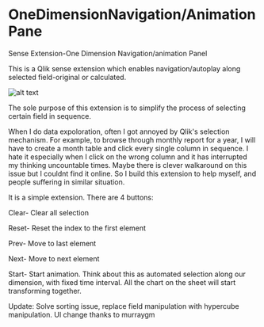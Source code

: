 # OneDimensionNavigation/AnimationPane
Sense Extension-One Dimension Navigation/animation Panel

This is a Qlik sense extension which enables navigation/autoplay along selected field-original or calculated.

![alt text](http://g.recordit.co/IvMX9tPYa4.gif)


The sole purpose of this extension is to simplify the process of selecting certain field in sequence.

When I do data expoloration, often I got annoyed by Qlik's selection mechanism. For example, to browse through monthly report for a year, I will have to create a month table and click every single column in sequence. I hate it especially when I click on the wrong column and it has interrupted my thinking uncountable times. 
Maybe there is clever walkaround on this issue but I couldnt find it online. So I build this extension to help myself, and people suffering in similar situation.

It is a simple extension. There are 4 buttons:

Clear- Clear all selection

Reset- Reset the index to the first element

Prev- Move to last element

Next- Move to next element

Start- Start animation. Think about this as automated selection along our dimension, with fixed time interval. All the chart on the sheet will start transforming together.

Update:
Solve sorting issue, replace field manipulation with hypercube manipulation.
UI change thanks to murraygm
